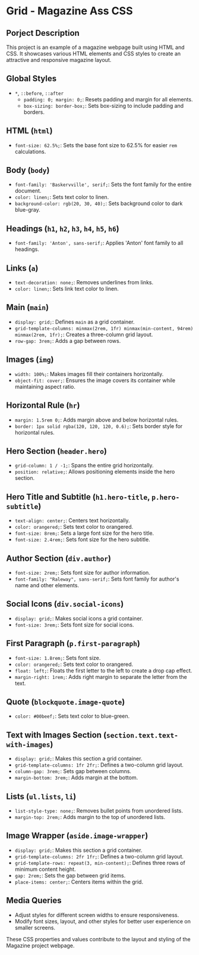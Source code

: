 # Grid - Magazine Ass CSS


## Porject Description 
This project is an example of a magazine webpage built using HTML and CSS. It showcases various HTML elements and CSS styles to create an attractive and responsive magazine layout.
## Global Styles
- `*`, `::before`, `::after`
  - `padding: 0; margin: 0;`: Resets padding and margin for all elements.
  - `box-sizing: border-box;`: Sets box-sizing to include padding and borders.

## HTML (`html`)
- `font-size: 62.5%;`: Sets the base font size to 62.5% for easier `rem` calculations.

## Body (`body`)
- `font-family: 'Baskervville', serif;`: Sets the font family for the entire document.
- `color: linen;`: Sets text color to linen.
- `background-color: rgb(20, 30, 40);`: Sets background color to dark blue-gray.

## Headings (`h1`, `h2`, `h3`, `h4`, `h5`, `h6`)
- `font-family: 'Anton', sans-serif;`: Applies 'Anton' font family to all headings.

## Links (`a`)
- `text-decoration: none;`: Removes underlines from links.
- `color: linen;`: Sets link text color to linen.

## Main (`main`)
- `display: grid;`: Defines `main` as a grid container.
- `grid-template-columns: minmax(2rem, 1fr) minmax(min-content, 94rem) minmax(2rem, 1fr);`: Creates a three-column grid layout.
- `row-gap: 3rem;`: Adds a gap between rows.

## Images (`img`)
- `width: 100%;`: Makes images fill their containers horizontally.
- `object-fit: cover;`: Ensures the image covers its container while maintaining aspect ratio.

## Horizontal Rule (`hr`)
- `margin: 1.5rem 0;`: Adds margin above and below horizontal rules.
- `border: 1px solid rgba(120, 120, 120, 0.6);`: Sets border style for horizontal rules.

## Hero Section (`header.hero`)
- `grid-column: 1 / -1;`: Spans the entire grid horizontally.
- `position: relative;`: Allows positioning elements inside the hero section.

## Hero Title and Subtitle (`h1.hero-title`, `p.hero-subtitle`)
- `text-align: center;`: Centers text horizontally.
- `color: orangered;`: Sets text color to orangered.
- `font-size: 8rem;`: Sets a large font size for the hero title.
- `font-size: 2.4rem;`: Sets font size for the hero subtitle.

## Author Section (`div.author`)
- `font-size: 2rem;`: Sets font size for author information.
- `font-family: "Raleway", sans-serif;`: Sets font family for author's name and other elements.

## Social Icons (`div.social-icons`)
- `display: grid;`: Makes social icons a grid container.
- `font-size: 3rem;`: Sets font size for social icons.

## First Paragraph (`p.first-paragraph`)
- `font-size: 1.8rem;`: Sets font size.
- `color: orangered;`: Sets text color to orangered.
- `float: left;`: Floats the first letter to the left to create a drop cap effect.
- `margin-right: 1rem;`: Adds right margin to separate the letter from the text.

## Quote (`blockquote.image-quote`)
- `color: #00beef;`: Sets text color to blue-green.

## Text with Images Section (`section.text.text-with-images`)
- `display: grid;`: Makes this section a grid container.
- `grid-template-columns: 1fr 2fr;`: Defines a two-column grid layout.
- `column-gap: 3rem;`: Sets gap between columns.
- `margin-bottom: 3rem;`: Adds margin at the bottom.

## Lists (`ul.lists`, `li`)
- `list-style-type: none;`: Removes bullet points from unordered lists.
- `margin-top: 2rem;`: Adds margin to the top of unordered lists.

## Image Wrapper (`aside.image-wrapper`)
- `display: grid;`: Makes this section a grid container.
- `grid-template-columns: 2fr 1fr;`: Defines a two-column grid layout.
- `grid-template-rows: repeat(3, min-content);`: Defines three rows of minimum content height.
- `gap: 2rem;`: Sets the gap between grid items.
- `place-items: center;`: Centers items within the grid.

## Media Queries
- Adjust styles for different screen widths to ensure responsiveness.
- Modify font sizes, layout, and other styles for better user experience on smaller screens.

These CSS properties and values contribute to the layout and styling of the Magazine project webpage.
